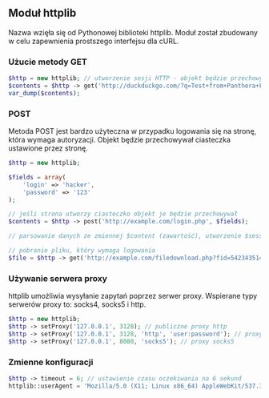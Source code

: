 ## Moduł httplib

Nazwa wzięła się od Pythonowej biblioteki httplib. Moduł został zbudowany w celu zapewnienia prostszego interfejsu dla cURL.

### Użucie metody GET

```php
$http = new httplib; // utworzenie sesji HTTP - objekt będzie przechowywał ciasteczka itp.
$contents = $http -> get('http://duckduckgo.com/?q=Test+from+Panthera+Framework\'s+httplib+module');
var_dump($contents);
```

### POST

Metoda POST jest bardzo użyteczna w przypadku logowania się na stronę, która wymaga autoryzacji. Objekt będzie przechowywał ciasteczka ustawione przez stronę.

```php
$http = new httplib;

$fields = array(
    'login' => 'hacker',
    'password' => '123'
);

// jeśli strona utworzy ciasteczko objekt je będzie przechowywał
$contents = $http -> post('http://example.com/login.php', $fields);

// parsowanie danych ze zmiennej $content (zawartość), utworzenie $session (sesji)

// pobranie pliku, który wymaga logowania
$file = $http -> get('http://example.com/filedownload.php?fid=542343514663&sid=' .$session);
```

### Używanie serwera proxy

httplib umożliwia wysyłanie zapytań poprzez serwer proxy. Wspierane typy serwerów proxy to: socks4, socks5 i http.

```php
$http = new httplib;
$http -> setProxy('127.0.0.1', 3128); // publiczne proxy http
$http -> setProxy('127.0.0.1', 3128, 'http', 'user:password'); // proxy z autoryzacją
$http -> setProxy('127.0.0.1', 8080, 'socks5'); // proxy socks5
```

### Zmienne konfiguracji

```php
$http -> timeout = 6; // ustawienie czasu oczekiwania na 6 sekund
httplib::userAgent = 'Mozilla/5.0 (X11; Linux x86_64) AppleWebKit/537.36 (KHTML, like Gecko) Chrome/32.0.1667.0 Safari/537.36';
```
